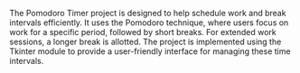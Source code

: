 The Pomodoro Timer project is designed to help schedule work and break intervals efficiently. It uses the Pomodoro technique, where users focus on work for a specific period, followed by short breaks. For extended work sessions, a longer break is allotted. The project is implemented using the Tkinter module to provide a user-friendly interface for managing these time intervals.
